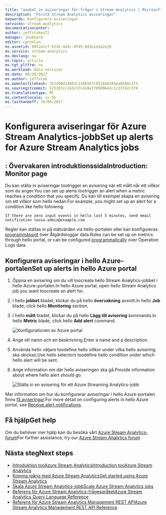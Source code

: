 ```yaml
---
title: "aaaSet in aviseringar för frågor i Stream Analytics | Microsoft Docs"
description: "Förstå Stream Analytics aviseringar"
keywords: Konfigurera aviseringar
services: stream-analytics
documentationcenter: 
author: jeffstokes72
manager: jhubbard
editor: cgronlun
ms.assetid: 9952e2cf-b335-4a5c-8f45-8d3e1eda2e20
ms.service: stream-analytics
ms.devlang: na
ms.topic: article
ms.tgt_pltfrm: na
ms.workload: data-services
ms.date: 06/26/2017
ms.author: jeffstok
ms.openlocfilehash: 7b1d90d1468311186567c8518e0283ea6b88c3f3
ms.sourcegitcommit: 523283cc1b3c37c428e77850964dc1c33742c5f0
ms.translationtype: MT
ms.contentlocale: sv-SE
ms.lasthandoff: 10/06/2017
---
```

# <a name="set-up-alerts-for-azure-stream-analytics-jobs"></a><span data-ttu-id="a653f-104">Konfigurera aviseringar för Azure Stream Analytics-jobb</span><span class="sxs-lookup"><span data-stu-id="a653f-104">Set up alerts for Azure Stream Analytics jobs</span></span>
## <a name="introduction-monitor-page"></a><span data-ttu-id="a653f-105">: Övervakaren introduktionssida</span><span class="sxs-lookup"><span data-stu-id="a653f-105">Introduction: Monitor page</span></span>
<span data-ttu-id="a653f-106">Du kan ställa in aviseringar tootrigger en avisering när ett mått når ett villkor som du anger.</span><span class="sxs-lookup"><span data-stu-id="a653f-106">You can set up alerts tootrigger an alert when a metric reaches a condition that you specify.</span></span> <span data-ttu-id="a653f-107">Du kan till exempel skapa en avisering om ett villkor som hello nedan:</span><span class="sxs-lookup"><span data-stu-id="a653f-107">For example, you might set up an alert for a condition like hello following:</span></span>

`If there are zero input events in hello last 5 minutes, send email notification toosa-admin@example.com`

<span data-ttu-id="a653f-108">Regler kan ställas in på mätvärden via hello-portalen eller kan konfigureras [programmässigt](https://code.msdn.microsoft.com/windowsazure/Receive-Email-Notifications-199e2c9a) över Åtgärdsloggar data.</span><span class="sxs-lookup"><span data-stu-id="a653f-108">Rules can be set up on metrics through hello portal, or can be configured [programmatically](https://code.msdn.microsoft.com/windowsazure/Receive-Email-Notifications-199e2c9a) over Operation Logs data.</span></span>

## <a name="set-up-alerts-in-hello-azure-portal"></a><span data-ttu-id="a653f-109">Konfigurera aviseringar i hello Azure-portalen</span><span class="sxs-lookup"><span data-stu-id="a653f-109">Set up alerts in hello Azure portal</span></span>
1. <span data-ttu-id="a653f-110">Öppna en avisering om du vill toocreate hello Stream Analytics-jobbet i hello Azure-portalen.</span><span class="sxs-lookup"><span data-stu-id="a653f-110">In hello Azure portal, open hello Stream Analytics job you want toocreate an alert for.</span></span> 

2. <span data-ttu-id="a653f-111">I hello **jobbet** bladet, klickar du på hello **övervakning** avsnitt.</span><span class="sxs-lookup"><span data-stu-id="a653f-111">In hello **Job** blade, click hello **Monitoring** section.</span></span>  

3. <span data-ttu-id="a653f-112">I hello **mått** bladet, klickar du på hello **Lägg till avisering** kommando.</span><span class="sxs-lookup"><span data-stu-id="a653f-112">In hello **Metric** blade, click hello **Add alert** command.</span></span>

      ![Konfigurationen av Azure portal](./media/stream-analytics-set-up-alerts/06-stream-analytics-set-up-alerts.png)  

4. <span data-ttu-id="a653f-114">Ange ett namn och en beskrivning.</span><span class="sxs-lookup"><span data-stu-id="a653f-114">Enter a name and a description.</span></span>

5. <span data-ttu-id="a653f-115">Använda hello väljare toodefine hello villkor under vilka hello avisering ska skickas.</span><span class="sxs-lookup"><span data-stu-id="a653f-115">Use hello selectors toodefine hello condition under which hello alert will be sent.</span></span>

6. <span data-ttu-id="a653f-116">Ange information om där hello aviseringen ska gå.</span><span class="sxs-lookup"><span data-stu-id="a653f-116">Provide information about where hello alert should go.</span></span>

      ![Ställa in en avisering för ett Azure Streaming Analytics-jobb](./media/stream-analytics-set-up-alerts/stream-analytics-add-alert.png)  

<span data-ttu-id="a653f-118">Mer information om hur du konfigurerar aviseringar i hello Azure-portalen finns [få aviseringar](../monitoring-and-diagnostics/insights-receive-alert-notifications.md).</span><span class="sxs-lookup"><span data-stu-id="a653f-118">For more detail on configuring alerts in hello Azure portal, see [Receive alert notifications](../monitoring-and-diagnostics/insights-receive-alert-notifications.md).</span></span>  


## <a name="get-help"></a><span data-ttu-id="a653f-119">Få hjälp</span><span class="sxs-lookup"><span data-stu-id="a653f-119">Get help</span></span>
<span data-ttu-id="a653f-120">Om du behöver mer hjälp kan du besöka vårt [Azure Stream Analytics-forum](https://social.msdn.microsoft.com/Forums/en-US/home?forum=AzureStreamAnalytics)</span><span class="sxs-lookup"><span data-stu-id="a653f-120">For further assistance, try our [Azure Stream Analytics forum](https://social.msdn.microsoft.com/Forums/en-US/home?forum=AzureStreamAnalytics)</span></span>

## <a name="next-steps"></a><span data-ttu-id="a653f-121">Nästa steg</span><span class="sxs-lookup"><span data-stu-id="a653f-121">Next steps</span></span>
* [<span data-ttu-id="a653f-122">Introduktion tooAzure Stream Analytics</span><span class="sxs-lookup"><span data-stu-id="a653f-122">Introduction tooAzure Stream Analytics</span></span>](stream-analytics-introduction.md)
* [<span data-ttu-id="a653f-123">Komma igång med Azure Stream Analytics</span><span class="sxs-lookup"><span data-stu-id="a653f-123">Get started using Azure Stream Analytics</span></span>](stream-analytics-get-started.md)
* [<span data-ttu-id="a653f-124">Skala Azure Stream Analytics-jobb</span><span class="sxs-lookup"><span data-stu-id="a653f-124">Scale Azure Stream Analytics jobs</span></span>](stream-analytics-scale-jobs.md)
* [<span data-ttu-id="a653f-125">Referens för Azure Stream Analytics-frågespråket</span><span class="sxs-lookup"><span data-stu-id="a653f-125">Azure Stream Analytics Query Language Reference</span></span>](https://msdn.microsoft.com/library/azure/dn834998.aspx)
* [<span data-ttu-id="a653f-126">Referens för Azure Stream Analytics Management REST API</span><span class="sxs-lookup"><span data-stu-id="a653f-126">Azure Stream Analytics Management REST API Reference</span></span>](https://msdn.microsoft.com/library/azure/dn835031.aspx)


